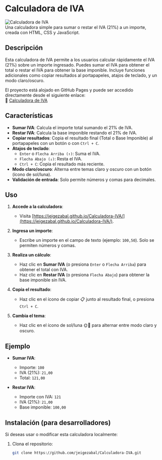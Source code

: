 # Calculadora de IVA

![Calculadora de IVA](https://img.shields.io/badge/IVA-Calculadora-blue)  
Una calculadora simple para sumar o restar el IVA (21%) a un importe, creada con HTML, CSS y JavaScript.

## Descripción

Esta calculadora de IVA permite a los usuarios calcular rápidamente el IVA (21%) sobre un importe ingresado. Puedes sumar el IVA para obtener el total o restar el IVA para obtener la base imponible. Incluye funciones adicionales como copiar resultados al portapapeles, atajos de teclado, y un modo claro/oscuro.

El proyecto está alojado en GitHub Pages y puede ser accedido directamente desde el siguiente enlace:  
🔗 [Calculadora de IVA](https://jeigezabal.github.io/Calculadora-IVA/)

## Características

- **Sumar IVA**: Calcula el importe total sumando el 21% de IVA.
- **Restar IVA**: Calcula la base imponible restando el 21% de IVA.
- **Copiar resultados**: Copia el resultado final (Total o Base Imponible) al portapapeles con un botón o con `Ctrl + C`.
- **Atajos de teclado**:
  - `Enter` o `Flecha Arriba (↑)`: Suma el IVA.
  - `Flecha Abajo (↓)`: Resta el IVA.
  - `Ctrl + C`: Copia el resultado más reciente.
- **Modo claro/oscuro**: Alterna entre temas claro y oscuro con un botón (ícono de sol/luna).
- **Validación de entrada**: Solo permite números y comas para decimales.

## Uso

1. **Accede a la calculadora**:
   - Visita [https://jeigezabal.github.io/Calculadora-IVA/](https://jeigezabal.github.io/Calculadora-IVA/).
   
2. **Ingresa un importe**:
   - Escribe un importe en el campo de texto (ejemplo: `100,50`). Solo se permiten números y comas.

3. **Realiza un cálculo**:
   - Haz clic en **Sumar IVA** (o presiona `Enter` o `Flecha Arriba`) para obtener el total con IVA.
   - Haz clic en **Restar IVA** (o presiona `Flecha Abajo`) para obtener la base imponible sin IVA.

4. **Copia el resultado**:
   - Haz clic en el ícono de copiar 📋 junto al resultado final, o presiona `Ctrl + C`.

5. **Cambia el tema**:
   - Haz clic en el ícono de sol/luna 🌞🌙 para alternar entre modo claro y oscuro.

## Ejemplo

- **Sumar IVA**:
  - Importe: `100`
  - IVA (21%): `21,00`
  - Total: `121,00`

- **Restar IVA**:
  - Importe con IVA: `121`
  - IVA (21%): `21,00`
  - Base imponible: `100,00`

## Instalación (para desarrolladores)

Si deseas usar o modificar esta calculadora localmente:

1. Clona el repositorio:
   ```bash
   git clone https://github.com/jeigezabal/Calculadora-IVA.git
